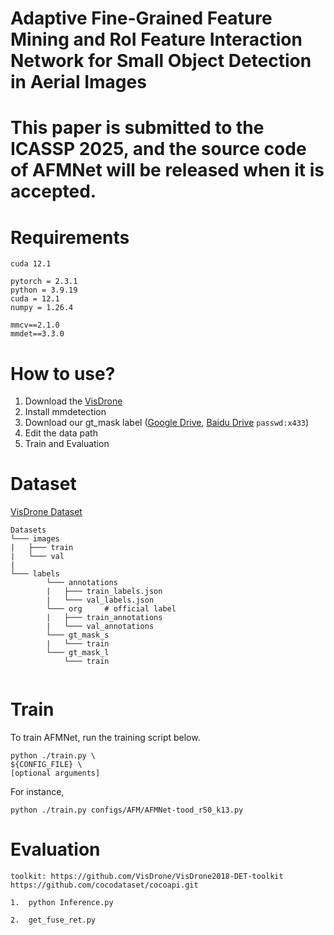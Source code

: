 

# Adaptive Fine-Grained Feature Mining and RoI Feature Interaction Network for Small Object Detection in Aerial Images



# This paper is submitted to the ICASSP 2025, and the source code of AFMNet will be released when it is accepted.



# Requirements

```
cuda 12.1

pytorch = 2.3.1
python = 3.9.19
cuda = 12.1
numpy = 1.26.4

mmcv==2.1.0
mmdet==3.3.0

```



# How to use?

1. Download the [VisDrone](https://github.com/VisDrone/VisDrone-Dataset)
2. Install mmdetection
3. Download our gt_mask label ([Google Drive](https://drive.google.com/file/d/1KNACRARakvBYUuYcMUTgrfE2II_balZx/view?usp=sharing), [Baidu Drive](https://pan.baidu.com/s/1-EE-libZHlwswcmYnJtVkg) `passwd:x433`)
4. Edit the data path
5. Train and Evaluation

# Dataset

[VisDrone Dataset](https://github.com/VisDrone/VisDrone-Dataset)

```
Datasets
└─── images
|	├─── train
|	└─── val
|
└─── labels
		└─── annotations  
		|	├─── train_labels.json
		|	└─── val_labels.json
		└─── org	 # official label
		|	├─── train_annotations  
		|	└─── val_annotations    
		└─── gt_mask_s  
		|	└─── train  
		└─── gt_mask_l  
			└─── train  


```



# Train

To train AFMNet, run the training script below.

```
python ./train.py \
${CONFIG_FILE} \
[optional arguments]
```

For instance,

```
python ./train.py configs/AFM/AFMNet-tood_r50_k13.py
```

# Evaluation

    toolkit: https://github.com/VisDrone/VisDrone2018-DET-toolkit   https://github.com/cocodataset/cocoapi.git
    
    1.  python Inference.py
    
    2.  get_fuse_ret.py

  

